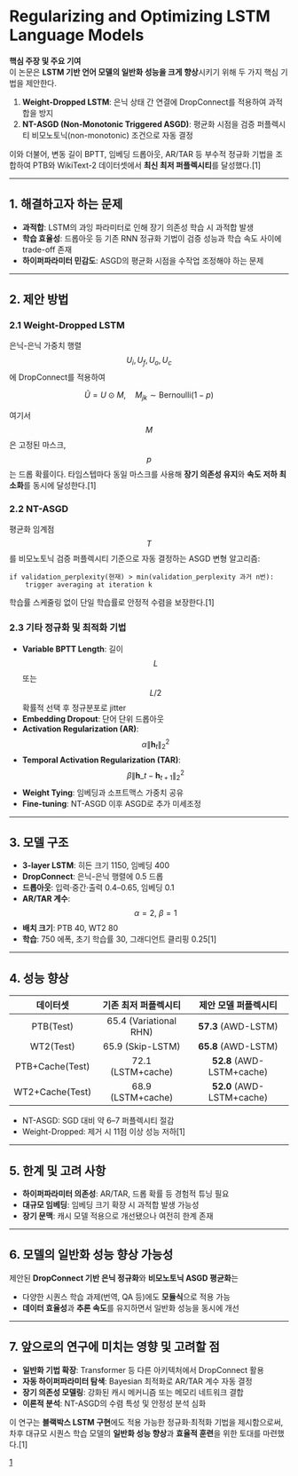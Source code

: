 # Regularizing and Optimizing LSTM Language Models

**핵심 주장 및 주요 기여**  
이 논문은 **LSTM 기반 언어 모델의 일반화 성능을 크게 향상**시키기 위해 두 가지 핵심 기법을 제안한다.  
1. **Weight-Dropped LSTM**: 은닉 상태 간 연결에 DropConnect를 적용하여 과적합을 방지  
2. **NT-ASGD (Non-Monotonic Triggered ASGD)**: 평균화 시점을 검증 퍼플렉시티 비모노토닉(non-monotonic) 조건으로 자동 결정  

이와 더불어, 변동 길이 BPTT, 임베딩 드롭아웃, AR/TAR 등 부수적 정규화 기법을 조합하여 PTB와 WikiText-2 데이터셋에서 **최신 최저 퍼플렉시티**를 달성했다.[1]

***

## 1. 해결하고자 하는 문제  
- **과적합**: LSTM의 과잉 파라미터로 인해 장기 의존성 학습 시 과적합 발생  
- **학습 효율성**: 드롭아웃 등 기존 RNN 정규화 기법이 검증 성능과 학습 속도 사이에 trade-off 존재  
- **하이퍼파라미터 민감도**: ASGD의 평균화 시점을 수작업 조정해야 하는 문제  

***

## 2. 제안 방법

### 2.1 Weight-Dropped LSTM  
은닉-은닉 가중치 행렬 $$U_i,U_f,U_o,U_c$$에 DropConnect를 적용하여  

$$
\tilde{U} = U \odot M,\quad M_{jk}\sim\mathrm{Bernoulli}(1-p)
$$  

여기서 $$M$$은 고정된 마스크, $$p$$는 드롭 확률이다. 타임스텝마다 동일 마스크를 사용해 **장기 의존성 유지**와 **속도 저하 최소화**를 동시에 달성한다.[1]

### 2.2 NT-ASGD  
평균화 임계점 $$T$$를 비모노토닉 검증 퍼플렉시티 기준으로 자동 결정하는 ASGD 변형 알고리즘:  
```
if validation_perplexity(현재) > min(validation_perplexity 과거 n번):
    trigger averaging at iteration k
```
학습률 스케줄링 없이 단일 학습률로 안정적 수렴을 보장한다.[1]

### 2.3 기타 정규화 및 최적화 기법  
- **Variable BPTT Length**: 길이 $$L$$ 또는 $$L/2$$ 확률적 선택 후 정규분포로 jitter  
- **Embedding Dropout**: 단어 단위 드롭아웃  
- **Activation Regularization (AR)**: $$\alpha\|\mathbf{h}_t\|_2^2$$  
- **Temporal Activation Regularization (TAR)**: $$\beta\|\mathbf{h}\_t - \mathbf{h}_{t+1}\|_2^2$$  
- **Weight Tying**: 임베딩과 소프트맥스 가중치 공유  
- **Fine-tuning**: NT-ASGD 이후 ASGD로 추가 미세조정  

***

## 3. 모델 구조  
- **3-layer LSTM**: 히든 크기 1150, 임베딩 400  
- **DropConnect**: 은닉-은닉 행렬에 0.5 드롭  
- **드롭아웃**: 입력·중간·출력 0.4–0.65, 임베딩 0.1  
- **AR/TAR 계수**: $$\alpha=2,\ \beta=1$$  
- **배치 크기**: PTB 40, WT2 80  
- **학습**: 750 에폭, 초기 학습률 30, 그래디언트 클리핑 0.25[1]

***

## 4. 성능 향상  
| 데이터셋 | 기존 최저 퍼플렉시티 | 제안 모델 퍼플렉시티 |
|:--------:|:------------------:|:-------------------:|
| PTB(Test)   | 65.4 (Variational RHN) | **57.3** (AWD-LSTM) |
| WT2(Test)   | 65.9 (Skip-LSTM)      | **65.8** (AWD-LSTM) |
| PTB+Cache(Test) | 72.1 (LSTM+cache) | **52.8** (AWD-LSTM+cache) |
| WT2+Cache(Test) | 68.9 (LSTM+cache) | **52.0** (AWD-LSTM+cache) |

- NT-ASGD: SGD 대비 약 6–7 퍼플렉시티 절감  
- Weight-Dropped: 제거 시 11점 이상 성능 저하[1]

***

## 5. 한계 및 고려 사항  
- **하이퍼파라미터 의존성**: AR/TAR, 드롭 확률 등 경험적 튜닝 필요  
- **대규모 임베딩**: 임베딩 크기 확장 시 과적합 발생 가능성  
- **장기 문맥**: 캐시 모델 적용으로 개선됐으나 여전히 한계 존재  

***

## 6. 모델의 일반화 성능 향상 가능성  
제안된 **DropConnect 기반 은닉 정규화**와 **비모노토닉 ASGD 평균화**는  
- 다양한 시퀀스 학습 과제(번역, QA 등)에도 **모듈식**으로 적용 가능  
- **데이터 효율성**과 **추론 속도**를 유지하면서 일반화 성능을 동시에 개선  

***

## 7. 앞으로의 연구에 미치는 영향 및 고려할 점  
- **일반화 기법 확장**: Transformer 등 다른 아키텍처에서 DropConnect 활용  
- **자동 하이퍼파라미터 탐색**: Bayesian 최적화로 AR/TAR 계수 자동 결정  
- **장기 의존성 모델링**: 강화된 캐시 메커니즘 또는 메모리 네트워크 결합  
- **이론적 분석**: NT-ASGD의 수렴 특성 및 안정성 분석 심화  

이 연구는 **블랙박스 LSTM 구현**에도 적용 가능한 정규화·최적화 기법을 제시함으로써, 차후 대규모 시퀀스 학습 모델의 **일반화 성능 향상**과 **효율적 훈련**을 위한 토대를 마련했다.[1]

[1](https://ppl-ai-file-upload.s3.amazonaws.com/web/direct-files/attachments/22370781/334d4134-7947-4b6c-bef0-676f891d8bf2/1708.02182v1.pdf)
